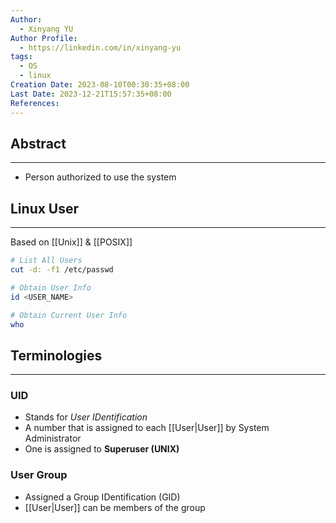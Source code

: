 ```yaml
---
Author:
  - Xinyang YU
Author Profile:
  - https://linkedin.com/in/xinyang-yu
tags:
  - OS
  - linux
Creation Date: 2023-08-10T00:30:35+08:00
Last Date: 2023-12-21T15:57:35+08:00
References: 
---
```

## Abstract
---
- Person authorized to use the system


## Linux User
---
Based on [[Unix]] & [[POSIX]]

```bash
# List All Users
cut -d: -f1 /etc/passwd

# Obtain User Info
id <USER_NAME>

# Obtain Current User Info
who
```


## Terminologies 
---
### UID
- Stands for *User IDentification*
- A number that is assigned to each [[User|User]] by System Administrator
- One is assigned to **Superuser (UNIX)**
### User Group
- Assigned a Group IDentification (GID)
- [[User|User]] can be members of the group


